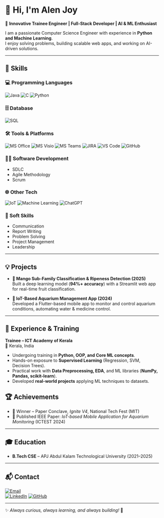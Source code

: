 # 👋 Hi, I'm Alen Joy  

🎯 **Innovative Trainee Engineer | Full-Stack Developer | AI & ML Enthusiast**  

I am a passionate Computer Science Engineer with experience in **Python and Machine Learning**.  
I enjoy solving problems, building scalable web apps, and working on AI-driven solutions.  

---

## 🚀 Skills

### 💻 Programming Languages
![Java](https://img.shields.io/badge/Java-ED8B00?style=for-the-badge&logo=openjdk&logoColor=white)
![C](https://img.shields.io/badge/C-00599C?style=for-the-badge&logo=c&logoColor=white)
![Python](https://img.shields.io/badge/Python-3776AB?style=for-the-badge&logo=python&logoColor=white)

### 🗄️ Database
![SQL](https://img.shields.io/badge/SQL-336791?style=for-the-badge&logo=postgresql&logoColor=white)

### 🛠️ Tools & Platforms
![MS Office](https://img.shields.io/badge/MS%20Office-D83B01?style=for-the-badge&logo=microsoft-office&logoColor=white)
![MS Visio](https://img.shields.io/badge/MS%20Visio-3955A3?style=for-the-badge&logo=microsoft-visio&logoColor=white)
![MS Teams](https://img.shields.io/badge/MS%20Teams-6264A7?style=for-the-badge&logo=microsoft-teams&logoColor=white)
![JIRA](https://img.shields.io/badge/JIRA-0052CC?style=for-the-badge&logo=jira&logoColor=white)
![VS Code](https://img.shields.io/badge/VS%20Code-007ACC?style=for-the-badge&logo=visualstudiocode&logoColor=white)
![GitHub](https://img.shields.io/badge/GitHub-181717?style=for-the-badge&logo=github&logoColor=white)

### 🧑‍💻 Software Development
- SDLC  
- Agile Methodology  
- Scrum  

### 🌐 Other Tech
![IoT](https://img.shields.io/badge/IoT-FF6F00?style=for-the-badge&logo=internetofthings&logoColor=white)
![Machine Learning](https://img.shields.io/badge/Machine%20Learning-102230?style=for-the-badge&logo=tensorflow&logoColor=orange)
![ChatGPT](https://img.shields.io/badge/ChatGPT-74aa9c?style=for-the-badge&logo=openai&logoColor=white)

### 🤝 Soft Skills
- Communication  
- Report Writing  
- Problem Solving  
- Project Management  
- Leadership  
 

---

## 💡 Projects
- **🍋 Mango Sub-Family Classification & Ripeness Detection (2025)**  
  Built a deep learning model (**94%+ accuracy**) with a Streamlit web app for real-time fruit classification.  

- **🐠 IoT-Based Aquarium Management App (2024)**  
  Developed a Flutter-based mobile app to monitor and control aquarium conditions, automating water & medicine control.  

---
## 💼 Experience & Training

**Trainee – ICT Academy of Kerala**  
📍 Kerala, India  

- Undergoing training in **Python, OOP, and Core ML concepts**.  
- Hands-on exposure to **Supervised Learning** (Regression, SVM, Decision Trees).  
- Practical work with **Data Preprocessing, EDA**, and ML libraries (**NumPy, Pandas, scikit-learn**).  
- Developed **real-world projects** applying ML techniques to datasets.  


## 🏆 Achievements
- 🥇 Winner – Paper Conclave, *Ignite V4*, National Tech Fest (MIT)  
- 📄 Published IEEE Paper: *IoT-based Mobile Application for Aquarium Monitoring* (ICTEST 2024)  

---

## 🎓 Education
- **B.Tech CSE** – APJ Abdul Kalam Technological University (2021–2025)  

---

## 📬 Contact
[![Email](https://img.shields.io/badge/Email-alenjoy45%40gmail.com-red?style=for-the-badge&logo=gmail&logoColor=white)](mailto:alenjoy45@gmail.com)  
[![LinkedIn](https://img.shields.io/badge/LinkedIn-Alen%20Joy-blue?style=for-the-badge&logo=linkedin&logoColor=white)](https://www.linkedin.com/in/alen-joy-b93477223) 
[![GitHub](https://img.shields.io/badge/GitHub-alenjoy05-black?style=for-the-badge&logo=github&logoColor=white)](https://github.com/alenjoy05)  

---

✨ *Always curious, always learning, and always building!* 🚀
